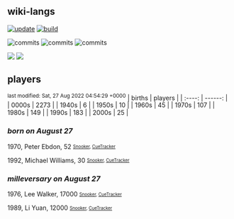 ## wiki-langs
[![update](https://github.com/dreamerminsk/wiki-langs/actions/workflows/update-tables.yml/badge.svg)](https://github.com/dreamerminsk/wiki-langs/actions/workflows/update-tables.yml)
[![build](https://github.com/dreamerminsk/wiki-langs/actions/workflows/build.yml/badge.svg)](https://github.com/dreamerminsk/wiki-langs/actions/workflows/build.yml)

![commits](https://img.shields.io/github/commit-activity/y/dreamerminsk/wiki-langs)
![commits](https://img.shields.io/github/commit-activity/m/dreamerminsk/wiki-langs)
![commits](https://img.shields.io/github/commit-activity/w/dreamerminsk/wiki-langs)

![](https://img.shields.io/github/languages/code-size/dreamerminsk/wiki-langs)
![](https://img.shields.io/github/repo-size/dreamerminsk/wiki-langs)

## players
<sup>last modified: Sat, 27 Aug 2022 04:54:29 +0000</sup>
| births | players |
| :----: | ------: |
| 0000s | 2273 |
| 1940s | 6 |
| 1950s | 10 |
| 1960s | 45 |
| 1970s | 107 |
| 1980s | 149 |
| 1990s | 183 |
| 2000s | 25 |

### ***born on August 27***
1970, Peter Ebdon, 52 <sub><sup>[Snooker](http://www.snooker.org/res/index.asp?player=42), [CueTracker](http://cuetracker.net/Players/peter-ebdon/)</sup></sub>

1992, Michael Williams, 30 <sub><sup>[Snooker](http://www.snooker.org/res/index.asp?player=1322), [CueTracker](http://cuetracker.net/Players/michael-williams/)</sup></sub>


### ***milleversary on August 27***
1976, Lee Walker, 17000 <sub><sup>[Snooker](http://www.snooker.org/res/index.asp?player=520), [CueTracker](http://cuetracker.net/Players/lee-walker/)</sup></sub>

1989, Li Yuan, 12000 <sub><sup>[Snooker](http://www.snooker.org/res/index.asp?player=958), [CueTracker](http://cuetracker.net/Players/li-yuan/)</sup></sub>



